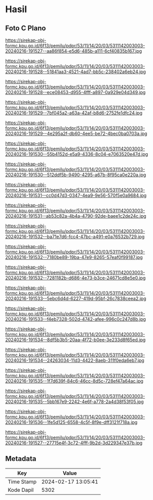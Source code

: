 # Hasil

## Foto C Plano

https://sirekap-obj-formc.kpu.go.id/6f13/pemilu/pdpr/53/11/14/20/03/5311142003003-20240216-191527--aa86f854-e5d6-485b-a111-6cf40835b167.jpg

https://sirekap-obj-formc.kpu.go.id/6f13/pemilu/pdpr/53/11/14/20/03/5311142003003-20240216-191528--51841aa3-4521-4ad7-bb5c-238402a6eb24.jpg

https://sirekap-obj-formc.kpu.go.id/6f13/pemilu/pdpr/53/11/14/20/03/5311142003003-20240216-191528--ece08453-d955-4fff-a897-0a929e04d349.jpg

https://sirekap-obj-formc.kpu.go.id/6f13/pemilu/pdpr/53/11/14/20/03/5311142003003-20240216-191529--7bf045a2-a63a-42af-b8d6-2752fe1dfc24.jpg

https://sirekap-obj-formc.kpu.go.id/6f13/pemilu/pdpr/53/11/14/20/03/5311142003003-20240216-191529--4e295a2f-db60-4ee5-be72-4bec0ba0703a.jpg

https://sirekap-obj-formc.kpu.go.id/6f13/pemilu/pdpr/53/11/14/20/03/5311142003003-20240216-191530--55b4152d-e5a9-4336-8c04-e7063520e47d.jpg

https://sirekap-obj-formc.kpu.go.id/6f13/pemilu/pdpr/53/11/14/20/03/5311142003003-20240216-191530--512ddf5b-9490-4295-a67b-8f95ca0e220a.jpg

https://sirekap-obj-formc.kpu.go.id/6f13/pemilu/pdpr/53/11/14/20/03/5311142003003-20240216-191531--cc0d47d3-0347-4ea9-9e56-570f5e0a9684.jpg

https://sirekap-obj-formc.kpu.go.id/6f13/pemilu/pdpr/53/11/14/20/03/5311142003003-20240216-191531--ab53c82a-4b4a-4790-92de-baee1c2de24c.jpg

https://sirekap-obj-formc.kpu.go.id/6f13/pemilu/pdpr/53/11/14/20/03/5311142003003-20240216-191532--ba71e7d6-fcc4-47bc-a491-e0a76532b729.jpg

https://sirekap-obj-formc.kpu.go.id/6f13/pemilu/pdpr/53/11/14/20/03/5311142003003-20240216-191532--7180be89-19ba-47e9-8265-57eaf0f99187.jpg

https://sirekap-obj-formc.kpu.go.id/6f13/pemilu/pdpr/53/11/14/20/03/5311142003003-20240216-191532--7281182b-d686-4e73-b3ce-24671cd8e5e0.jpg

https://sirekap-obj-formc.kpu.go.id/6f13/pemilu/pdpr/53/11/14/20/03/5311142003003-20240216-191533--5ebc6d4d-6227-419d-95bf-26c7838ceea2.jpg

https://sirekap-obj-formc.kpu.go.id/6f13/pemilu/pdpr/53/11/14/20/03/5311142003003-20240216-191533--f4eb7328-502d-4742-afee-996c0c247d8b.jpg

https://sirekap-obj-formc.kpu.go.id/6f13/pemilu/pdpr/53/11/14/20/03/5311142003003-20240216-191534--8df5b3b5-20aa-4f72-b0ee-3e233d8f65ed.jpg

https://sirekap-obj-formc.kpu.go.id/6f13/pemilu/pdpr/53/11/14/20/03/5311142003003-20240216-191534--24263034-11d3-4422-8aeb-311f0eda6eb7.jpg

https://sirekap-obj-formc.kpu.go.id/6f13/pemilu/pdpr/53/11/14/20/03/5311142003003-20240216-191535--1f7d639f-84c6-46cc-8d5c-728ef47a64ac.jpg

https://sirekap-obj-formc.kpu.go.id/6f13/pemilu/pdpr/53/11/14/20/03/5311142003003-20240216-191535--5bb167e9-2242-4e6f-a778-2a4d38f53f05.jpg

https://sirekap-obj-formc.kpu.go.id/6f13/pemilu/pdpr/53/11/14/20/03/5311142003003-20240216-191536--1fe5d125-6558-4c5f-8f9e-dff3121f718a.jpg

https://sirekap-obj-formc.kpu.go.id/6f13/pemilu/pdpr/53/11/14/20/03/5311142003003-20240216-191527--27715e4f-3c72-4fff-9b2d-3d229347e37b.jpg


## Metadata

| Key        | Value               |
| ---------- | ------------------- |
| Time Stamp | 2024-02-17 13:05:41 |
| Kode Dapil | 5302                |



